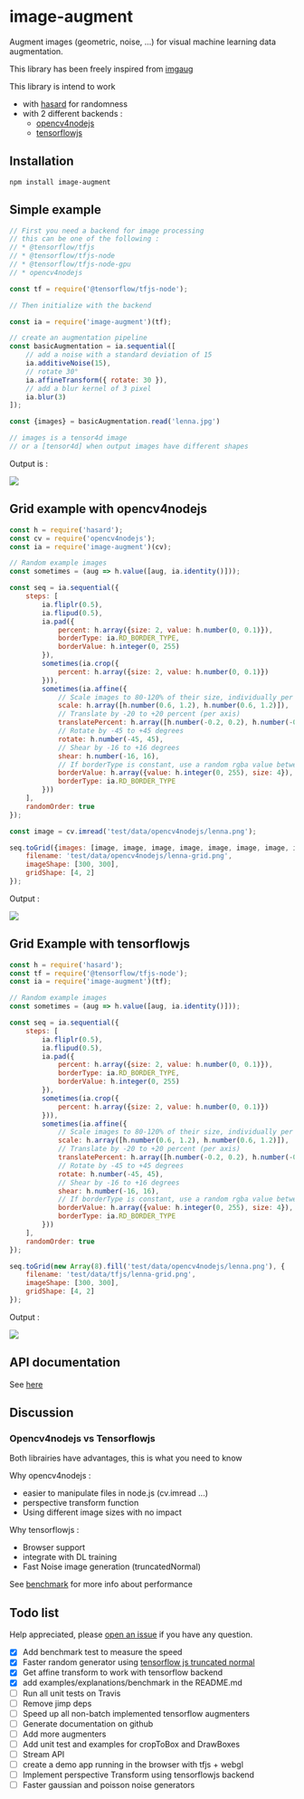 # image-augment

Augment images (geometric, noise, ...) for visual machine learning data augmentation.

This library has been freely inspired from [imgaug](https://github.com/aleju/imgaug)

This library is intend to work
* with [hasard](https://www.npmjs.com/package/hasard) for randomness 
* with 2 different backends :
  * [opencv4nodejs](https://github.com/justadudewhohacks/opencv4nodejs)
  * [tensorflowjs](https://github.com/tensorflow/tfjs)

## Installation

```
npm install image-augment
```
## Simple example

```javascript
// First you need a backend for image processing
// this can be one of the following : 
// * @tensorflow/tfjs 
// * @tensorflow/tfjs-node
// * @tensorflow/tfjs-node-gpu
// * opencv4nodejs

const tf = require('@tensorflow/tfjs-node');

// Then initialize with the backend

const ia = require('image-augment')(tf);

// create an augmentation pipeline
const basicAugmentation = ia.sequential([
	// add a noise with a standard deviation of 15
	ia.additiveNoise(15),
	// rotate 30°
	ia.affineTransform({ rotate: 30 }),
	// add a blur kernel of 3 pixel
	ia.blur(3)
]);

const {images} = basicAugmentation.read('lenna.jpg')

// images is a tensor4d image 
// or a [tensor4d] when output images have different shapes

```

Output is :

<img src='https://raw.githubusercontent.com/piercus/image-augment/master/test/data/tfjs/lenna-grid.png'/>

## Grid example with opencv4nodejs

```javascript
const h = require('hasard');
const cv = require('opencv4nodejs');
const ia = require('image-augment')(cv);

// Random example images
const sometimes = (aug => h.value([aug, ia.identity()]));

const seq = ia.sequential({
	steps: [
		ia.fliplr(0.5),
		ia.flipud(0.5),
		ia.pad({
			percent: h.array({size: 2, value: h.number(0, 0.1)}),
			borderType: ia.RD_BORDER_TYPE,
			borderValue: h.integer(0, 255)
		}),
		sometimes(ia.crop({
			percent: h.array({size: 2, value: h.number(0, 0.1)})
		})),
		sometimes(ia.affine({
			// Scale images to 80-120% of their size, individually per axis
			scale: h.array([h.number(0.6, 1.2), h.number(0.6, 1.2)]),
			// Translate by -20 to +20 percent (per axis)
			translatePercent: h.array([h.number(-0.2, 0.2), h.number(-0.2, 0.2)]),
			// Rotate by -45 to +45 degrees
			rotate: h.number(-45, 45),
			// Shear by -16 to +16 degrees
			shear: h.number(-16, 16),
			// If borderType is constant, use a random rgba value between 0 and 255
			borderValue: h.array({value: h.integer(0, 255), size: 4}),
			borderType: ia.RD_BORDER_TYPE
		}))
	],
	randomOrder: true
});

const image = cv.imread('test/data/opencv4nodejs/lenna.png');

seq.toGrid({images: [image, image, image, image, image, image, image, image]}, {
	filename: 'test/data/opencv4nodejs/lenna-grid.png',
	imageShape: [300, 300],
	gridShape: [4, 2]
});
```

Output :

<img src='https://raw.githubusercontent.com/piercus/image-augment/master/test/data/opencv4nodejs/lenna-grid.png'/>

## Grid Example with tensorflowjs

```javascript
const h = require('hasard');
const tf = require('@tensorflow/tfjs-node');
const ia = require('image-augment')(tf);

// Random example images
const sometimes = (aug => h.value([aug, ia.identity()]));

const seq = ia.sequential({
	steps: [
		ia.fliplr(0.5),
		ia.flipud(0.5),
		ia.pad({
			percent: h.array({size: 2, value: h.number(0, 0.1)}),
			borderType: ia.RD_BORDER_TYPE,
			borderValue: h.integer(0, 255)
		}),
		sometimes(ia.crop({
			percent: h.array({size: 2, value: h.number(0, 0.1)})
		})),
		sometimes(ia.affine({
			// Scale images to 80-120% of their size, individually per axis
			scale: h.array([h.number(0.6, 1.2), h.number(0.6, 1.2)]),
			// Translate by -20 to +20 percent (per axis)
			translatePercent: h.array([h.number(-0.2, 0.2), h.number(-0.2, 0.2)]),
			// Rotate by -45 to +45 degrees
			rotate: h.number(-45, 45),
			// Shear by -16 to +16 degrees
			shear: h.number(-16, 16),
			// If borderType is constant, use a random rgba value between 0 and 255
			borderValue: h.array({value: h.integer(0, 255), size: 4}),
			borderType: ia.RD_BORDER_TYPE
		}))
	],
	randomOrder: true
});

seq.toGrid(new Array(8).fill('test/data/opencv4nodejs/lenna.png'), {
	filename: 'test/data/tfjs/lenna-grid.png',
	imageShape: [300, 300],
	gridShape: [4, 2]
});
```
Output :

<img src='https://raw.githubusercontent.com/piercus/image-augment/master/test/data/tfjs/lenna-grid.png'/>

## API documentation

See [here](./docs)

## Discussion

### Opencv4nodejs vs Tensorflowjs

Both librairies have advantages, this is what you need to know

Why opencv4nodejs : 
* easier to manipulate files in node.js (cv.imread ...)
* perspective transform function
* Using different image sizes with no impact

Why tensorflowjs : 
* Browser support
* integrate with DL training
* Fast Noise image generation (truncatedNormal)

See [benchmark](./doc/BENCHMARK.md) for more info about performance

## Todo list

Help appreciated, please [open an issue](https://github.com/piercus/image-augment/issues/new) if you have any question.

- [x] Add benchmark test to measure the speed
- [x] Faster random generator using [tensorflow js truncated normal](https://js.tensorflow.org/api/1.0.0/#truncatedNormal)
- [x] Get affine transform to work with tensorflow backend
- [x] add examples/explanations/benchmark in the README.md
- [ ] Run all unit tests on Travis
- [ ] Remove jimp deps
- [ ] Speed up all non-batch implemented tensorflow augmenters
- [ ] Generate documentation on github
- [ ] Add more augmenters
- [ ] Add unit test and examples for cropToBox and DrawBoxes
- [ ] Stream API
- [ ] create a demo app running in the browser with tfjs + webgl
- [ ] Implement perspective Transform using tensorflowjs backend
- [ ] Faster gaussian and poisson noise generators
